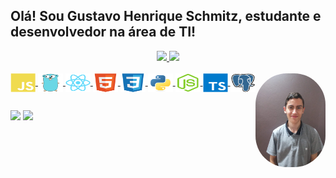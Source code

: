 ## Olá! Sou Gustavo Henrique Schmitz, estudante e desenvolvedor na área de TI!
<div align="center">
  <a href="https://github.com/GustavoHenriqueSchmitz">
  <img height="180em" src="https://github-readme-stats.vercel.app/api?username=GustavoHenriqueSchmitz&show_icons=true&theme=dracula&include_all_commits=true&count_private=true"/>
  <img height="180em" src="https://github-readme-stats.vercel.app/api/top-langs/?username=GustavoHenriqueSchmitz&layout=compact&langs_count=7&theme=dracula"/>
</div>
<div style="display: inline_block"><br>
  <img align="center" alt="Gustavo-Js" height="30" width="40" src="https://raw.githubusercontent.com/devicons/devicon/master/icons/javascript/javascript-plain.svg">
  <img align="center" alt="Gustavo-Golang" height="30" width="40" src="https://raw.githubusercontent.com/devicons/devicon/master/icons/go/go-original.svg">
  <img align="center" alt="Gustavo-React" height="30" width="40" src="https://raw.githubusercontent.com/devicons/devicon/master/icons/react/react-original.svg">
  <img align="center" alt="Gustavo-HTML" height="30" width="40" src="https://raw.githubusercontent.com/devicons/devicon/master/icons/html5/html5-original.svg">
  <img align="center" alt="Gustavo-CSS" height="30" width="40" src="https://raw.githubusercontent.com/devicons/devicon/master/icons/css3/css3-original.svg">
  <img align="center" alt="Gustavo-Python" height="30" width="40" src="https://raw.githubusercontent.com/devicons/devicon/master/icons/python/python-original.svg">
  <img align="center" alt="Gustavo-NodeJS" height="30" width="40" src="https://raw.githubusercontent.com/devicons/devicon/master/icons/nodejs/nodejs-original.svg">
  <img align="center" alt="Gustavo-NodeJS" height="30" width="40" src="https://raw.githubusercontent.com/devicons/devicon/master/icons/typescript/typescript-original.svg">
    <img align="center" alt="Gustavo-NodeJS" height="30" width="40" src="https://raw.githubusercontent.com/devicons/devicon/master/icons/postgresql/postgresql-original.svg">
  <img align="right" alt="Gustavo-pic" height="150" style="border-radius:50px;" src="./MyPhoto.jpg?width=676&height=676">
</div>
  
  ##
 
<div> 
  <a href = "mailto:gustavohenriqueschmitz@gmail.com"><img src="https://img.shields.io/badge/-Gmail-%23333?style=for-the-badge&logo=gmail&logoColor=white" target="_blank"></a>
  <a href="https://www.linkedin.com/in/gustavo-henrique-schmitz-684308245" target="_blank"><img src="https://img.shields.io/badge/-LinkedIn-%230077B5?style=for-the-badge&logo=linkedin&logoColor=white" target="_blank"></a> 
 
</div>
